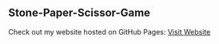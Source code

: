 ## Stone-Paper-Scissor-Game

Check out my website hosted on GitHub Pages: [Visit Website](https://stone-paper-scissor-game.theashhar.repl.co)
